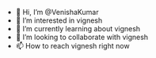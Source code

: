 - 👋 Hi, I’m @VenishaKumar
- 👀 I’m interested in vignesh
- 🌱 I’m currently learning about vignesh
- 💞️ I’m looking to collaborate with vignesh
- 📫 How to reach vignesh right now

<!---
VenishaKumar/VenishaKumar is a ✨ special ✨ repository because its `README.md` (this file) appears on your GitHub profile.
You can click the Preview link to take a look at your changes.
--->
